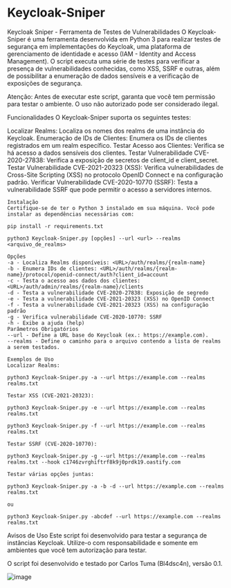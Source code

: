 # Keycloak-Sniper

Keycloak Sniper - Ferramenta de Testes de Vulnerabilidades
O Keycloak-Sniper é uma ferramenta desenvolvida em Python 3 para realizar testes de segurança em implementações do Keycloak, uma plataforma de gerenciamento de identidade e acesso (IAM - Identity and Access Management). 
O script executa uma série de testes para verificar a presença de vulnerabilidades conhecidas, como XSS, SSRF e outras, além de possibilitar a enumeração de dados sensíveis e a verificação de exposições de segurança.

Atenção: Antes de executar este script, garanta que você tem permissão para testar o ambiente. O uso não autorizado pode ser considerado ilegal.

Funcionalidades
O Keycloak-Sniper suporta os seguintes testes:

Localizar Realms: Localiza os nomes dos realms de uma instância do Keycloak.
Enumeração de IDs de Clientes: Enumera os IDs de clientes registrados em um realm específico.
Testar Acesso aos Clientes: Verifica se há acesso a dados sensíveis dos clientes.
Testar Vulnerabilidade CVE-2020-27838: Verifica a exposição de secretos de client_id e client_secret.
Testar Vulnerabilidade CVE-2021-20323 (XSS): Verifica vulnerabilidades de Cross-Site Scripting (XSS) no protocolo OpenID Connect e na configuração padrão.
Verificar Vulnerabilidade CVE-2020-10770 (SSRF): Testa a vulnerabilidade SSRF que pode permitir o acesso a servidores internos.

```
Instalação
Certifique-se de ter o Python 3 instalado em sua máquina. Você pode instalar as dependências necessárias com:

pip install -r requirements.txt

python3 Keycloak-Sniper.py [opções] --url <url> --realms <arquivo_de_realms>

Opções
-a - Localiza Realms disponíveis: <URL>/auth/realms/{realm-name}
-b - Enumera IDs de clientes: <URL>/auth/realms/{realm-name}/protocol/openid-connect/auth?client_id=account
-c - Testa o acesso aos dados dos clientes: <URL>/auth/admin/realms/{realm-name}/clients
-d - Testa a vulnerabilidade CVE-2020-27838: Exposição de segredo
-e - Testa a vulnerabilidade CVE-2021-20323 (XSS) no OpenID Connect
-f - Testa a vulnerabilidade CVE-2021-20323 (XSS) na configuração padrão
-g - Verifica vulnerabilidade CVE-2020-10770: SSRF
-h - Exibe a ajuda (help)
Parâmetros Obrigatórios
--url - Define a URL base do Keycloak (ex.: https://example.com).
--realms - Define o caminho para o arquivo contendo a lista de realms a serem testados.

Exemplos de Uso
Localizar Realms:

python3 Keycloak-Sniper.py -a --url https://example.com --realms realms.txt

Testar XSS (CVE-2021-20323):

python3 Keycloak-Sniper.py -e --url https://example.com --realms realms.txt

python3 Keycloak-Sniper.py -f --url https://example.com --realms realms.txt

Testar SSRF (CVE-2020-10770):

python3 Keycloak-Sniper.py -g --url https://example.com --realms realms.txt --hook c1746zvrghiftrf8k9j0prdk19.oastify.com

Testar várias opções juntas:

python3 Keycloak-Sniper.py -a -b -d --url https://example.com --realms realms.txt

ou

python3 Keycloak-Sniper.py -abcdef --url https://example.com --realms realms.txt
```


Avisos de Uso
Este script foi desenvolvido para testar a segurança de instâncias Keycloak. Utilize-o com responsabilidade e somente em ambientes que você tem autorização para testar.

O script foi desenvolvido e testado por Carlos Tuma (Bl4dsc4n), versão 0.1.

![image](https://github.com/user-attachments/assets/9d4904b5-d4ea-429c-b03d-d39847fec96d)
